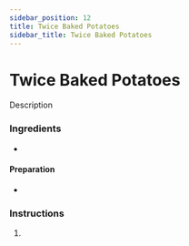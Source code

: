 ```yaml
---
sidebar_position: 12
title: Twice Baked Potatoes
sidebar_title: Twice Baked Potatoes
---
```


# Twice Baked Potatoes
Description

### Ingredients
  -

#### Preparation
  - 

### Instructions
  1. 